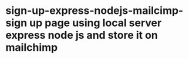 # sign-up-express-nodejs-mailcimp- sign up page using local server express node js and store it on mailchimp 
